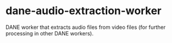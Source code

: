 # dane-audio-extraction-worker
DANE worker that extracts audio files from video files (for further processing in other DANE workers).
